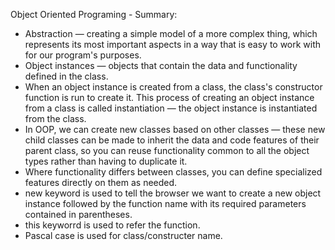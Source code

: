 Object Oriented Programing - Summary:
* Abstraction — creating a simple model of a more complex thing, which represents its most important aspects in a way       that is easy     to work with for our program's purposes.
* Object instances — objects that contain the data and functionality defined in the class.  
* When an object instance is created from a class, the class's constructor function is run to create it. This process of    creating an     object instance from a class is called instantiation — the object instance is instantiated from the class.
* In OOP, we can create new classes based on other classes — these new child classes can be made to inherit the data and     code features   of their parent class, so you can reuse functionality common to all the object types rather than having     to duplicate it.  
* Where functionality differs between classes, you can define specialized features directly on them as needed.
* new keyword is used to tell the browser we want to create a new object instance followed by the function name with its    required         parameters contained in parentheses.
* this  keyworrd is used to refer the function.
* Pascal case is used for class/constructer name.


<!-- https://github.com/alangster/nodeschool-functional-js/blob/master/notes.md -->

